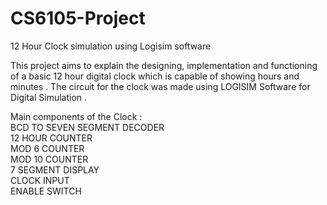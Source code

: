 # CS6105-Project
12 Hour Clock simulation using Logisim software  

This project aims to explain the designing, implementation and  functioning of a basic 12 hour digital clock which is capable of showing hours and minutes . The circuit for the clock was made using LOGISIM Software for Digital Simulation . 

Main components of the Clock :  
BCD TO SEVEN SEGMENT DECODER  
12 HOUR COUNTER   
MOD 6 COUNTER  
MOD 10 COUNTER  
7 SEGMENT DISPLAY  
CLOCK INPUT   
ENABLE SWITCH
